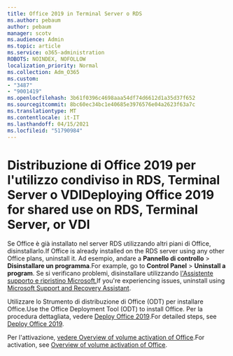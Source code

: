 ```yaml
---
title: Office 2019 in Terminal Server o RDS
ms.author: pebaum
author: pebaum
manager: scotv
ms.audience: Admin
ms.topic: article
ms.service: o365-administration
ROBOTS: NOINDEX, NOFOLLOW
localization_priority: Normal
ms.collection: Adm_O365
ms.custom:
- "3487"
- "9001419"
ms.openlocfilehash: 3b61f0396c4698aaa54df74d6612d1a35d37f652
ms.sourcegitcommit: 8bc60ec34bc1e40685e3976576e04a2623f63a7c
ms.translationtype: MT
ms.contentlocale: it-IT
ms.lasthandoff: 04/15/2021
ms.locfileid: "51790984"
---
```

# <a name="deploying-office-2019-for-shared-use-on-rds-terminal-server-or-vdi"></a><span data-ttu-id="367db-102">Distribuzione di Office 2019 per l'utilizzo condiviso in RDS, Terminal Server o VDI</span><span class="sxs-lookup"><span data-stu-id="367db-102">Deploying Office 2019 for shared use on RDS, Terminal Server, or VDI</span></span>

<span data-ttu-id="367db-103">Se Office è già installato nel server RDS utilizzando altri piani di Office, disinstallarlo.</span><span class="sxs-lookup"><span data-stu-id="367db-103">If Office is already installed on the RDS server using any other Office plans, uninstall it.</span></span> <span data-ttu-id="367db-104">Ad esempio, andare a **Pannello di controllo**  >  **Disinstallare un programma**.</span><span class="sxs-lookup"><span data-stu-id="367db-104">For example, go to **Control Panel** > **Uninstall a program**.</span></span> <span data-ttu-id="367db-105">Se si verificano problemi, disinstallare utilizzando [l'Assistente supporto e ripristino Microsoft.](https://aka.ms/SARA-OfficeUninstall-Alchemy)</span><span class="sxs-lookup"><span data-stu-id="367db-105">If you're experiencing issues, uninstall using [Microsoft Support and Recovery Assistant](https://aka.ms/SARA-OfficeUninstall-Alchemy).</span></span> 

<span data-ttu-id="367db-106">Utilizzare lo Strumento di distribuzione di Office (ODT) per installare Office.</span><span class="sxs-lookup"><span data-stu-id="367db-106">Use the Office Deployment Tool (ODT) to install Office.</span></span> <span data-ttu-id="367db-107">Per la procedura dettagliata, vedere [Deploy Office 2019](https://docs.microsoft.com/deployoffice/office2019/deploy).</span><span class="sxs-lookup"><span data-stu-id="367db-107">For detailed steps, see [Deploy Office 2019](https://docs.microsoft.com/deployoffice/office2019/deploy).</span></span>

<span data-ttu-id="367db-108">Per l'attivazione, [vedere Overview of volume activation of Office](https://docs.microsoft.com/deployoffice/vlactivation/plan-volume-activation-of-office).</span><span class="sxs-lookup"><span data-stu-id="367db-108">For activation, see [Overview of volume activation of Office](https://docs.microsoft.com/deployoffice/vlactivation/plan-volume-activation-of-office).</span></span>